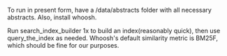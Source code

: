 To run in present form, have a /data/abstracts folder with all necessary abstracts. Also, install whoosh.  

Run search_index_builder 1x to build an index(reasonably quick), then use query_the_index as needed. Whoosh's default similarity metric is BM25F, which should be fine for our purposes.
